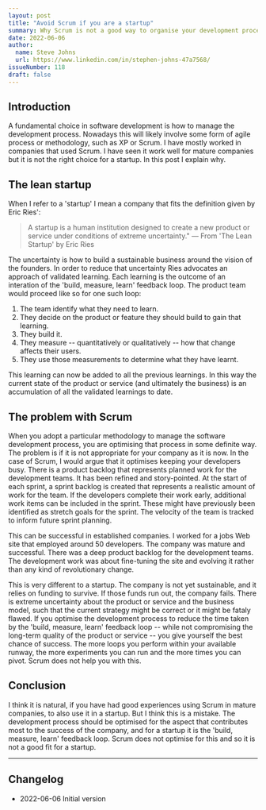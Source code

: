 ```yaml
---
layout: post
title: "Avoid Scrum if you are a startup"
summary: Why Scrum is not a good way to organise your development process if you are a startup.
date: 2022-06-06
author:
  name: Steve Johns
  url: https://www.linkedin.com/in/stephen-johns-47a7568/
issueNumber: 118
draft: false
---
```


## Introduction

A fundamental choice in software development is how to manage the development process. Nowadays this will likely involve some form of agile process or methodology, such as XP or Scrum. I have mostly worked in companies that used Scrum. I have seen it work well for mature companies but it is not the right choice for a startup. In this post I explain why.

## The lean startup

When I refer to a 'startup' I mean a company that fits the definition given by Eric Ries':

> A startup is a human institution designed to create a new product or service under conditions of extreme uncertainty."
> — From 'The Lean Startup' by Eric Ries

The uncertainty is how to build a sustainable business around the vision of the founders. In order to reduce that uncertainty Ries advocates an approach of validated learning. Each learning is the outcome of an interation of the 'build, measure, learn' feedback loop. The product team would proceed like so for one such loop:

1. The team identify what they need to learn.
2. They decide on the product or feature they should build to gain that learning.
3. They build it.
4. They measure -- quantitatively or qualitatively -- how that change affects their users.
5. They use those measurements to determine what they have learnt.

This learning can now be added to all the previous learnings. In this way the current state of the product or service (and ultimately the business) is an accumulation of all the validated learnings to date.

## The problem with Scrum

When you adopt a particular methodology to manage the software development process, you are optimising that process in some definite way. The problem is if it is not appropriate for your company as it is now. In the case of Scrum, I would argue that it optimises keeping your developers busy. There is a product backlog that represents planned work for the development teams. It has been refined and story-pointed. At the start of each sprint, a sprint backlog is created that represents a realistic amount of work for the team. If the developers complete their work early, additional work items can be included in the sprint. These might have previously been identified as stretch goals for the sprint. The velocity of the team is tracked to inform future sprint planning. 

This can be successful in established companies. I worked for a jobs Web site that employed around 50 developers. The company was mature and successful. There was a deep product backlog for the development teams. The development work was about fine-tuning the site and evolving it rather than any kind of revolutionary change.

This is very different to a startup. The company is not yet sustainable, and it relies on funding to survive. If those funds run out, the company fails. There is extreme uncertainty about the product or service and the business model, such that the current strategy might be correct or it might be fataly flawed. If you optimise the development process to reduce the time taken by the 'build, measure, learn' feedback loop -- while not compromising the long-term quality of the product or service -- you give yourself the best chance of success. The more loops you perform within your available runway, the more experiments you can run and the more times you can pivot. Scrum does not help you with this.

## Conclusion

I think it is natural, if you have had good experiences using Scrum in mature companies, to also use it in a startup. But I think this is a mistake. The development process should be optimised for the aspect that contributes most to the success of the company, and for a startup it is the 'build, measure, learn' feedback loop. Scrum does not optimise for this and so it is not a good fit for a startup.

---

## Changelog

- 2022-06-06 Initial version
